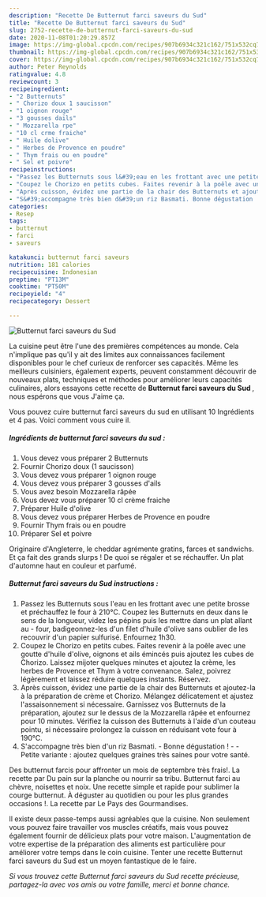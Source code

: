 ```yaml
---
description: "Recette De Butternut farci saveurs du Sud"
title: "Recette De Butternut farci saveurs du Sud"
slug: 2752-recette-de-butternut-farci-saveurs-du-sud
date: 2020-11-08T01:20:29.857Z
image: https://img-global.cpcdn.com/recipes/907b6934c321c162/751x532cq70/butternut-farci-saveurs-du-sud-photo-principale-de-la-recette.jpg
thumbnail: https://img-global.cpcdn.com/recipes/907b6934c321c162/751x532cq70/butternut-farci-saveurs-du-sud-photo-principale-de-la-recette.jpg
cover: https://img-global.cpcdn.com/recipes/907b6934c321c162/751x532cq70/butternut-farci-saveurs-du-sud-photo-principale-de-la-recette.jpg
author: Peter Reynolds
ratingvalue: 4.8
reviewcount: 3
recipeingredient:
- "2 Butternuts"
- " Chorizo doux 1 saucisson"
- "1 oignon rouge"
- "3 gousses dails"
- " Mozzarella rpe"
- "10 cl crme fraiche"
- " Huile dolive"
- " Herbes de Provence en poudre"
- " Thym frais ou en poudre"
- " Sel et poivre"
recipeinstructions:
- "Passez les Butternuts sous l&#39;eau en les frottant avec une petite brosse et préchauffez le four à 210°C. Coupez les Butternuts en deux dans le sens de la longueur, videz les pépins puis les mettre dans un plat allant au four, badigeonnez-les d&#39;un filet d&#39;huile d&#39;olive sans oublier de les recouvrir d&#39;un papier sulfurisé. Enfournez 1h30."
- "Coupez le Chorizo en petits cubes. Faites revenir à la poêle avec une goutte d&#39;huile d&#39;olive, oignons et ails émincés puis ajoutez les cubes de Chorizo. Laissez mijoter quelques minutes et ajoutez la crème, les herbes de Provence et Thym à votre convenance. Salez, poivrez légèrement et laissez réduire quelques instants. Réservez."
- "Après cuisson, évidez une partie de la chair des Butternuts et ajoutez-la à la préparation de crème et Chorizo. Mélangez délicatement et ajustez l&#39;assaisonnement si nécessaire. Garnissez vos Butternuts de la préparation, ajoutez sur le dessus de la Mozzarella râpée et enfournez pour 10 minutes. Vérifiez la cuisson des Butternuts à l&#39;aide d&#39;un couteau pointu, si nécessaire prolongez la cuisson en réduisant vote four à 190°C."
- "S&#39;accompagne très bien d&#39;un riz Basmati. Bonne dégustation !  Petite variante : ajoutez quelques graines très saines pour votre santé."
categories:
- Resep
tags:
- butternut
- farci
- saveurs

katakunci: butternut farci saveurs 
nutrition: 181 calories
recipecuisine: Indonesian
preptime: "PT13M"
cooktime: "PT50M"
recipeyield: "4"
recipecategory: Dessert

---
```



![Butternut farci saveurs du Sud](https://img-global.cpcdn.com/recipes/907b6934c321c162/751x532cq70/butternut-farci-saveurs-du-sud-photo-principale-de-la-recette.jpg)

La cuisine peut être l'une des premières compétences au monde. Cela n'implique pas qu'il y ait des limites aux connaissances facilement disponibles pour le chef curieux de renforcer ses capacités. Même les meilleurs cuisiniers, également experts, peuvent constamment découvrir de nouveaux plats, techniques et méthodes pour améliorer leurs capacités culinaires, alors essayons cette recette de <strong> Butternut farci saveurs du Sud </strong>, nous espérons que vous J'aime ça.

<!--inarticleads1-->

Vous pouvez cuire butternut farci saveurs du sud en utilisant 10 Ingrédients et 4 pas. Voici comment vous cuire il.

##### Ingrédients de butternut farci saveurs du sud :

1. Vous devez vous préparer 2 Butternuts
1. Fournir  Chorizo doux (1 saucisson)
1. Vous devez vous préparer 1 oignon rouge
1. Vous devez vous préparer 3 gousses d&#39;ails
1. Vous avez besoin  Mozzarella râpée
1. Vous devez vous préparer 10 cl crème fraiche
1. Préparer  Huile d&#39;olive
1. Vous devez vous préparer  Herbes de Provence en poudre
1. Fournir  Thym frais ou en poudre
1. Préparer  Sel et poivre


Originaire d&#39;Angleterre, le cheddar agrémente gratins, farces et sandwichs. Et ça fait des grands slurps ! De quoi se régaler et se réchauffer. Un plat d&#39;automne haut en couleur et parfumé. 

<!--inarticleads2-->

##### Butternut farci saveurs du Sud instructions :

1. Passez les Butternuts sous l&#39;eau en les frottant avec une petite brosse et préchauffez le four à 210°C. Coupez les Butternuts en deux dans le sens de la longueur, videz les pépins puis les mettre dans un plat allant au - four, badigeonnez-les d&#39;un filet d&#39;huile d&#39;olive sans oublier de les recouvrir d&#39;un papier sulfurisé. Enfournez 1h30.
1. Coupez le Chorizo en petits cubes. Faites revenir à la poêle avec une goutte d&#39;huile d&#39;olive, oignons et ails émincés puis ajoutez les cubes de Chorizo. Laissez mijoter quelques minutes et ajoutez la crème, les herbes de Provence et Thym à votre convenance. Salez, poivrez légèrement et laissez réduire quelques instants. Réservez.
1. Après cuisson, évidez une partie de la chair des Butternuts et ajoutez-la à la préparation de crème et Chorizo. Mélangez délicatement et ajustez l&#39;assaisonnement si nécessaire. Garnissez vos Butternuts de la préparation, ajoutez sur le dessus de la Mozzarella râpée et enfournez pour 10 minutes. Vérifiez la cuisson des Butternuts à l&#39;aide d&#39;un couteau pointu, si nécessaire prolongez la cuisson en réduisant vote four à 190°C.
1. S&#39;accompagne très bien d&#39;un riz Basmati. - Bonne dégustation ! -  - Petite variante : ajoutez quelques graines très saines pour votre santé.


Des butternut farcis pour affronter un mois de septembre très frais!. La recette par Du pain sur la planche ou nourrir sa tribu. Butternut farci au chèvre, noisettes et noix. Une recette simple et rapide pour sublimer la courge butternut. À déguster au quotidien ou pour les plus grandes occasions !. La recette par Le Pays des Gourmandises. 

<!--inarticleads1-->

<p>
Il existe deux passe-temps aussi agréables que la cuisine. Non seulement vous pouvez faire travailler vos muscles créatifs, mais vous pouvez également fournir de délicieux plats pour votre maison. L'augmentation de votre expertise de la préparation des aliments est particulière pour améliorer votre temps dans le coin cuisine. Tenter une recette Butternut farci saveurs du Sud est un moyen fantastique de le faire.
</p>

<p>
<i>Si vous trouvez cette Butternut farci saveurs du Sud recette précieuse, partagez-la avec vos amis ou votre famille, merci et bonne chance.</i>
</p>
